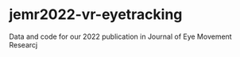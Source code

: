 # jemr2022-vr-eyetracking
Data and code for our 2022 publication in Journal of Eye Movement Researcj
